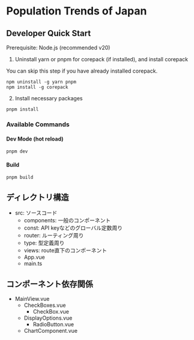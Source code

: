 # Population Trends of Japan

## Developer Quick Start

Prerequisite: Node.js (recommended v20)

1. Uninstall yarn or pnpm for corepack (if installed), and install corepack

You can skip this step if you have already installed corepack.

```shell
npm uninstall -g yarn pnpm
npm install -g corepack
```

2. Install necessary packages

```shell
pnpm install
```

### Available Commands

#### Dev Mode (hot reload)

```shell
pnpm dev
```

#### Build

```shell
pnpm build
```

## ディレクトリ構造

- src: ソースコード
  - components: 一般のコンポーネント
  - const: API keyなどのグローバル定数周り
  - router: ルーティング周り
  - type: 型定義周り
  - views: route直下のコンポーネント
  - App.vue
  - main.ts

## コンポーネント依存関係

- MainView.vue
  - CheckBoxes.vue
    - CheckBox.vue
  - DisplayOptions.vue
    - RadioButton.vue
  - ChartComponent.vue
